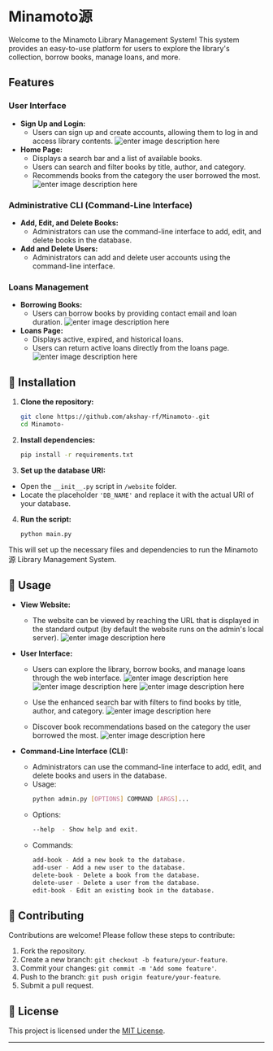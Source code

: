 # Minamoto源

Welcome to the Minamoto Library Management System! This system provides an easy-to-use platform for users to explore the library's collection, borrow books, manage loans, and more.

## Features

### User Interface
- **Sign Up and Login:**
  - Users can sign up and create accounts, allowing them to log in and access library contents.
  ![enter image description here](https://i.ibb.co/pdXx6Hn/ezgif-5-91c3fb938f.gif)
- **Home Page:**
  - Displays a search bar and a list of available books.
  -  Users can search and filter books by title, author, and category.
  - Recommends books from the category the user borrowed the most.
![enter image description here](https://i.ibb.co/R9V9pms/ezgif-5-b7da9249e3.gif)

### Administrative CLI (Command-Line Interface)

- **Add, Edit, and Delete Books:**
  - Administrators can use the command-line interface to add, edit, and delete books in the database.
- **Add and Delete Users:**
  - Administrators can add and delete user accounts using the command-line interface.

### Loans Management
- **Borrowing Books:**
  - Users can borrow books by providing contact email and loan duration.
  ![enter image description here](https://i.ibb.co/5FT4ZKG/ezgif-5-49a142a289.gif)
- **Loans Page:**
  - Displays active, expired, and historical loans.
  - Users can return active loans directly from the loans page.
  ![enter image description here](https://i.ibb.co/PrrdCcY/ezgif-5-537efc8b67.gif)

## 🚀 Installation

1. **Clone the repository:**
   ```bash
   git clone https://github.com/akshay-rf/Minamoto-.git
   cd Minamoto-
   ```
2. **Install dependencies:**
	```bash
	pip install -r requirements.txt
	```
 
 3.  **Set up the database URI:**
   -   Open the `__init__.py` script in `/website` folder.
  -   Locate the placeholder `'DB_NAME'` and replace it with the actual URI of your database.
4. **Run the script:**
	```bash
	python main.py
	```

This will set up the necessary files and dependencies to run the Minamoto源 Library Management System.

## 🎉 Usage
- **View Website:**
	- The website can be viewed by reaching the URL that is displayed in the standard output (by default the website runs on the admin's local server).
	![enter image description here](https://i.ibb.co/jRfjw3Z/Screenshot-2023-11-29-025325.png) 

-   **User Interface:**
    -   Users can explore the library, borrow books, and manage loans through the web interface.
    ![enter image description here](https://i.ibb.co/z5XDCxN/Screenshot-2023-11-29-022758.png)![enter image description here](https://i.ibb.co/wLR9yZ1/Screenshot-2023-11-29-022023.png)
    ![enter image description here](https://i.ibb.co/D45vBRX/Screenshot-2023-11-29-022258.png)
    
    -   Use the enhanced search bar with filters to find books by title, author, and category.
    ![enter image description here](https://i.ibb.co/HBvqGvd/Screenshot-2023-11-29-022955.png)
    -   Discover book recommendations based on the category the user borrowed the most.
    ![enter image description here](https://i.ibb.co/pwymBXh/Screenshot-2023-11-29-023109.png)
-   **Command-Line Interface (CLI):**
    -   Administrators can use the command-line interface to add, edit, and delete books and users in the database.
    -  Usage: 
	    ```bash
	    python admin.py [OPTIONS] COMMAND [ARGS]...	
	    ``` 
    - Options:
	    ```bash
	    --help  - Show help and exit.
	    ```
    - Commands:
	    ```bash
	    add-book - Add a new book to the database.
	    add-user - Add a new user to the database.
	    delete-book - Delete a book from the database.
	    delete-user - Delete a user from the database.
	    edit-book - Edit an existing book in the database.
	    ```



## 🤝 Contributing

Contributions are welcome! Please follow these steps to contribute:

1.  Fork the repository.
2.  Create a new branch: `git checkout -b feature/your-feature`.
3.  Commit your changes: `git commit -m 'Add some feature'`.
4.  Push to the branch: `git push origin feature/your-feature`.
5.  Submit a pull request.

## 📝 License

This project is licensed under the [MIT License](https://github.com/akshay-rf/Minamoto-/blob/main/LICENSE).

----------

